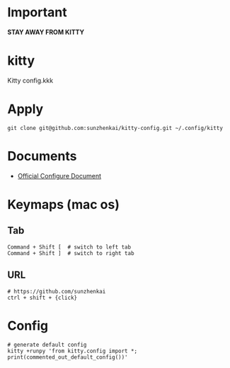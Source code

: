 # Important

**STAY AWAY FROM KITTY**

# kitty

Kitty config.kkk

# Apply

```shell
git clone git@github.com:sunzhenkai/kitty-config.git ~/.config/kitty
```

# Documents

- [Official Configure Document](https://sw.kovidgoyal.net/kitty/conf/)

# Keymaps (mac os)

## Tab

```shell
Command + Shift [  # switch to left tab
Command + Shift ]  # switch to right tab
```

## URL

```shell
# https://github.com/sunzhenkai
ctrl + shift + {click}
```
# Config
```shell
# generate default config
kitty +runpy 'from kitty.config import *; print(commented_out_default_config())'
```
